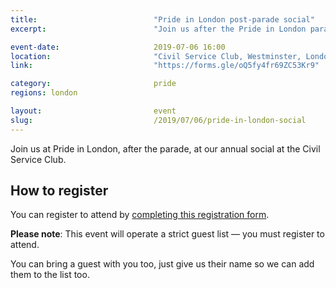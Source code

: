 ```yaml
---
title:  						"Pride in London post-parade social"
excerpt:	  					"Join us after the Pride in London parade at the Civil Service Club."

event-date:	 					2019-07-06 16:00
location: 						"Civil Service Club, Westminster, London"
link:							"https://forms.gle/oQ5fy4fr69ZC53Kr9"

category:						pride
regions: london

layout: 						event
slug:							/2019/07/06/pride-in-london-social
---
```


Join us at Pride in London, after the parade, at our annual social at the Civil Service Club.

## How to register

You can register to attend by [completing this registration form](https://forms.gle/oQ5fy4fr69ZC53Kr9).

**Please note**: This event will operate a strict guest list — you must register to attend.

You can bring a guest with you too, just give us their name so we can add them to the list too.